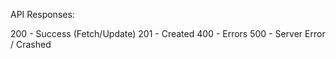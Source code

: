 API Responses:

200 - Success (Fetch/Update)
201 - Created
400 - Errors
500 - Server Error / Crashed 
